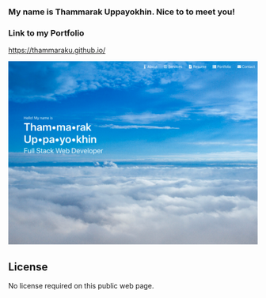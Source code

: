 ### My name is Thammarak Uppayokhin. Nice to to meet you!

### Link to my Portfolio
https://thammaraku.github.io/

![Thammarak Portfolio Top](./assets/images/thammarak_portfolio3.png)
## License
No license required on this public web page.